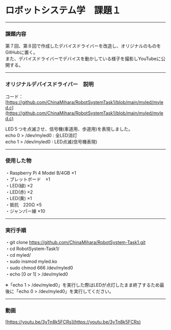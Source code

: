 # ロボットシステム学　課題１

---

### 課題内容

第７回、第８回で作成したデバイスドライバーを改造し、オリジナルのものをGitHubに置く。  
また、デバイスドライバーでデバイスを動かしている様子を撮影しYouTubeに公開する。

---

### オリジナルデバイスドライバー　説明

コード：[https://github.com/ChinaMihara/RobotSystemTask1/blob/main/myled/myled.c](https://github.com/ChinaMihara/RobotSystemTask1/blob/main/myled/myled.c)  
  
LED５つを点滅させ、信号機(車道用、歩道用)を表現しました。  
echo 0 > /dev/myled0 : 全LED消灯  
echo 1 > /dev/myled0 : LED点滅(信号機表現)  

---

### 使用した物

・Raspberry Pi 4 Model B/4GB ×1  
・ブレットボード　×1  
・LED(緑) ×2  
・LED(赤) ×2  
・LED(黄) ×1  
・抵抗　220Ω ×5  
・ジャンパー線 ×10  

---
### 実行手順 
・git clone  https://github.com/ChinaMihara/RobotSystem-Task1.git  
・cd RobotSystem-Task1/  
・cd myled/  
・sudo insmod myled.ko  
・sudo chmod 666 /dev/myled0  
・echo [0 or 1] > /dev/myled0  
  
※「echo 1 > /dev/myled0」を実行した際はLEDが点灯したまま終了するため最後に「echo 0 > /dev/myled0」を実行してください。

---
### 動画
[https://youtu.be/3yTn8k5FCRs](https://youtu.be/3yTn8k5FCRs)
